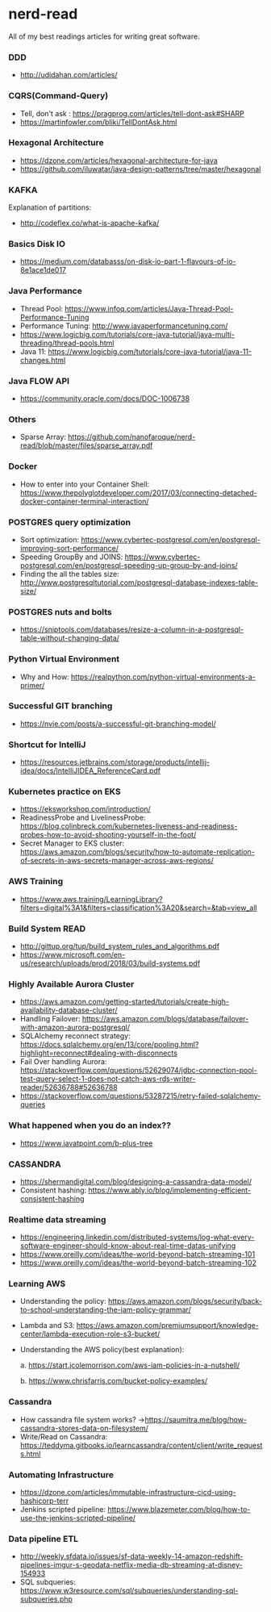 # nerd-read
All of my best readings articles for writing great software.

### DDD
* http://udidahan.com/articles/

### CQRS(Command-Query)
* Tell, don't ask : https://pragprog.com/articles/tell-dont-ask#SHARP
* https://martinfowler.com/bliki/TellDontAsk.html

### Hexagonal Architecture
* https://dzone.com/articles/hexagonal-architecture-for-java
* https://github.com/iluwatar/java-design-patterns/tree/master/hexagonal

### KAFKA
Explanation of partitions:
* http://codeflex.co/what-is-apache-kafka/

### Basics Disk IO
* https://medium.com/databasss/on-disk-io-part-1-flavours-of-io-8e1ace1de017

### Java Performance
* Thread Pool: https://www.infoq.com/articles/Java-Thread-Pool-Performance-Tuning
* Performance Tuning: http://www.javaperformancetuning.com/
* https://www.logicbig.com/tutorials/core-java-tutorial/java-multi-threading/thread-pools.html
* Java 11: https://www.logicbig.com/tutorials/core-java-tutorial/java-11-changes.html

### Java FLOW API
* https://community.oracle.com/docs/DOC-1006738

### Others
* Sparse Array: https://github.com/nanofaroque/nerd-read/blob/master/files/sparse_array.pdf

### Docker
* How to enter into your Container Shell: https://www.thepolyglotdeveloper.com/2017/03/connecting-detached-docker-container-terminal-interaction/

### POSTGRES query optimization
* Sort optimization: https://www.cybertec-postgresql.com/en/postgresql-improving-sort-performance/
* Speeding GroupBy and JOINS: https://www.cybertec-postgresql.com/en/postgresql-speeding-up-group-by-and-joins/
* Finding the all the tables size: http://www.postgresqltutorial.com/postgresql-database-indexes-table-size/

### POSTGRES nuts and bolts
* https://sniptools.com/databases/resize-a-column-in-a-postgresql-table-without-changing-data/

### Python Virtual Environment
* Why and How: https://realpython.com/python-virtual-environments-a-primer/

### Successful GIT branching
* https://nvie.com/posts/a-successful-git-branching-model/

### Shortcut for IntelliJ
* https://resources.jetbrains.com/storage/products/intellij-idea/docs/IntelliJIDEA_ReferenceCard.pdf

### Kubernetes practice on EKS
* https://eksworkshop.com/introduction/
* ReadinessProbe and LivelinessProbe: https://blog.colinbreck.com/kubernetes-liveness-and-readiness-probes-how-to-avoid-shooting-yourself-in-the-foot/
* Secret Manager to EKS cluster: https://aws.amazon.com/blogs/security/how-to-automate-replication-of-secrets-in-aws-secrets-manager-across-aws-regions/

### AWS Training 
* https://www.aws.training/LearningLibrary?filters=digital%3A1&filters=classification%3A20&search=&tab=view_all

### Build System READ
* http://gittup.org/tup/build_system_rules_and_algorithms.pdf
* https://www.microsoft.com/en-us/research/uploads/prod/2018/03/build-systems.pdf

### Highly Available Aurora Cluster
* https://aws.amazon.com/getting-started/tutorials/create-high-availability-database-cluster/
* Handling Failover: https://aws.amazon.com/blogs/database/failover-with-amazon-aurora-postgresql/
* SQLAlchemy reconnect strategy: https://docs.sqlalchemy.org/en/13/core/pooling.html?highlight=reconnect#dealing-with-disconnects
* Fail Over handling Aurora: https://stackoverflow.com/questions/52629074/jdbc-connection-pool-test-query-select-1-does-not-catch-aws-rds-writer-reader/52636788#52636788
* https://stackoverflow.com/questions/53287215/retry-failed-sqlalchemy-queries

### What happened when you do an index??
* https://www.javatpoint.com/b-plus-tree

### CASSANDRA 
* https://shermandigital.com/blog/designing-a-cassandra-data-model/
* Consistent hashing: https://www.ably.io/blog/implementing-efficient-consistent-hashing

### Realtime data streaming
* https://engineering.linkedin.com/distributed-systems/log-what-every-software-engineer-should-know-about-real-time-datas-unifying
* https://www.oreilly.com/ideas/the-world-beyond-batch-streaming-101
* https://www.oreilly.com/ideas/the-world-beyond-batch-streaming-102

### Learning AWS
* Understanding the policy: https://aws.amazon.com/blogs/security/back-to-school-understanding-the-iam-policy-grammar/
* Lambda and S3: https://aws.amazon.com/premiumsupport/knowledge-center/lambda-execution-role-s3-bucket/
* Understanding the AWS policy(best explanation):
  
  a. https://start.jcolemorrison.com/aws-iam-policies-in-a-nutshell/
  
  b. https://www.chrisfarris.com/bucket-policy-examples/

### Cassandra
* How cassandra file system works? ->https://saumitra.me/blog/how-cassandra-stores-data-on-filesystem/
* Write/Read on Cassandra: https://teddyma.gitbooks.io/learncassandra/content/client/write_requests.html

### Automating Infrastructure 
* https://dzone.com/articles/immutable-infrastructure-cicd-using-hashicorp-terr
* Jenkins scripted pipeline: https://www.blazemeter.com/blog/how-to-use-the-jenkins-scripted-pipeline/

### Data pipeline ETL
* http://weekly.sfdata.io/issues/sf-data-weekly-14-amazon-redshift-pipelines-imgur-s-geodata-netflix-media-db-streaming-at-disney-154933
* SQL subqueries: https://www.w3resource.com/sql/subqueries/understanding-sql-subqueries.php
